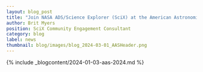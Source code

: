 ```yaml
---
layout: blog_post
title: "Join NASA ADS/Science Explorer (SciX) at the American Astronomical Society (AAS) Conference"
author: Brit Myers
position: SciX Community Engagement Consultant
category: blog
label: news
thumbnail: blog/images/blog_2024-03-01_AASHeader.png
---
```


{% include _blogcontent/2024-01-03-aas-2024.md %}